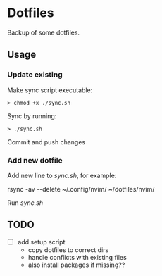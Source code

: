 # Dotfiles
Backup of some dotfiles.

## Usage
### Update existing
Make sync script executable:
```
> chmod +x ./sync.sh
```

Sync by running:
```
> ./sync.sh
```

Commit and push changes

### Add new dotfile
Add new line to *sync.sh*, for example:

rsync -av --delete ~/.config/nvim/ ~/dotfiles/nvim/

Run *sync.sh*

## TODO
- [ ] add setup script
    - copy dotfiles to correct dirs
    - handle conflicts with existing files
    - also install packages if missing??
